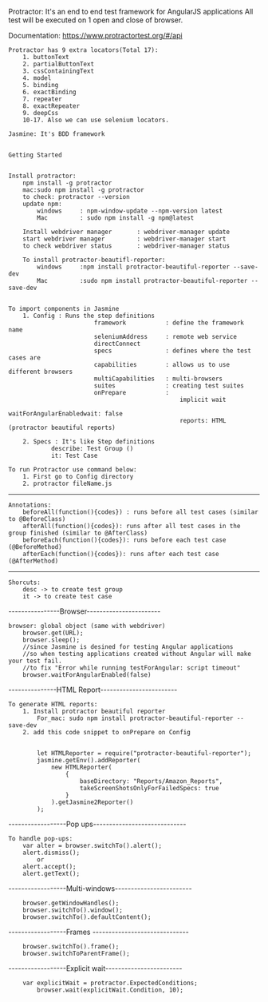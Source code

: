 Protractor: It's an end to end test framework for AngularJS applications
            All test will be executed on 1 open and close of browser.

Documentation: https://www.protractortest.org/#/api

    Protractor has 9 extra locators(Total 17):
        1. buttonText
        2. partialButtonText
        3. cssContainingText
        4. model
        5. binding
        6. exactBinding
        7. repeater
        8. exactRepeater
        9. deepCss
        10-17. Also we can use selenium locators.

    Jasmine: It's BDD framework

    
    Getting Started


    Install protractor:
        npm install -g protractor
        mac:sudo npm install -g protractor
        to check: protractor --version
        update npm:
            windows     : npm-window-update --npm-version latest
            Mac         : sudo npm install -g npm@latest
        
        Install webdriver manager       : webdriver-manager update
        start webdriver manager         : webdriver-manager start
        to check webdriver status       : webdriver-manager status
        
        To install protractor-beautifl-reporter:
            windows     :npm install protractor-beautiful-reporter --save-dev
            Mac         :sudo npm install protractor-beautiful-reporter --save-dev


    To import components in Jasmine
        1. Config : Runs the step definitions
                            framework           : define the framework name
                            seleniumAddress     : remote web service
                            directConnect
                            specs               : defines where the test cases are
                            capabilities        : allows us to use different browsers
                            multiCapabilities   : multi-browsers
                            suites              : creating test suites
                            onPrepare           :
                                                    implicit wait
                                                    waitForAngularEnabledwait: false
                                                    reports: HTML (protractor beautiful reports)

        2. Specs : It's like Step definitions
                describe: Test Group ()
                it: Test Case

    To run Protractor use command below:
        1. First go to Config directory
        2. protractor fileName.js

---------------------------------------
    Annotations:
        beforeAll(function(){codes}) : runs before all test cases (similar to @BeforeClass)
        afterAll(function(){codes}): runs after all test cases in the group finished (similar to @AfterClass)
        beforeEach(function(){codes}): runs before each test case (@BeforeMethod)
        afterEach(function(){codes}): runs after each test case (@AfterMethod)
---------------------------------------

    Shorcuts: 
        desc -> to create test group
        it -> to create test case

----------------Browser-----------------------

    browser: global object (same with webdriver)
        browser.get(URL);
        browser.sleep();
        //since Jasmine is desined for testing Angular applications 
        //so when testing applications created without Angular will make your test fail.
        //to fix "Error while running testForAngular: script timeout"
        browser.waitForAngularEnabled(false)

---------------HTML Report------------------------

    To generate HTML reports:
        1. Install protractor beautiful reporter
            For_mac: sudo npm install protractor-beautiful-reporter --save-dev
        2. add this code snippet to onPrepare on Config


            let HTMLReporter = require("protractor-beautiful-reporter");
            jasmine.getEnv().addReporter( 
                new HTMLReporter(  
                    {
                        baseDirectory: "Reports/Amazon_Reports",
                        takeScreenShotsOnlyForFailedSpecs: true
                    }
                ).getJasmine2Reporter()
            );


------------------Pop ups-----------------------------

    To handle pop-ups:
        var alter = browser.switchTo().alert();
        alert.dismiss();
            or
        alert.accept();
        alert.getText();

------------------Multi-windows------------------------

        browser.getWindowHandles();
        browser.switchTo().window();
        browser.switchTo().defaultContent();

------------------Frames ------------------------------

        browser.switchTo().frame();
        browser.switchToParentFrame();

------------------Explicit wait------------------------

        var explicitWait = protractor.ExpectedConditions;
            browser.wait(explicitWait.Condition, 10);




